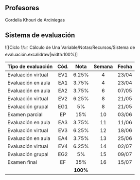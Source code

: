## Profesores

Cordelia Khouri de Arciniegas

## Sistema de evaluación

![[Ciclo 1/📈 Cálculo de Una Variable/Notas/Recursos/Sistema de evaluación.excalidraw|width:100%]]

| Tipo de evaluación | Cód. |   Nota   | Semana | Fecha |
| ------------------ | :--: | :------: | :----: | :---: |
| Evaluación virtual | EV1  |  6.25%   |   4    | 23/04 |
| Evaluación en aula | EA1  |  3.75%   |   4    | 23/04 |
| Evaluación en aula | EA2  |  3.75%   |   6    | 07/05 |
| Evaluación virtual | EV2  |  6.25%   |   8    | 21/05 |
| Evaluación grupal  | EG1  |    5%    |   8    | 21/05 |
| Examen parcial     |  EP  |   15%    |   10   | 03/06 |
| Evaluación en aula | EA3  |  3.75%   |   11   | 11/06 |
| Evaluación virtual | EV3  |  6.25%   |   12   | 18/06 |
| Evaluación en aula | EA4  |  3.75%   |   13   | 25/06 |
| Evaluación virtual | EV4  |  6.25%   |   14   | 02/07 |
| Evaluación grupal  | EG2  |    5%    |   15   | 09/07 |
| Examen final       |  EF  |   35%    |   16   | 15/07 |
|                    |      | **100%** |        |       |

